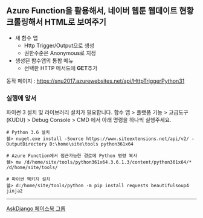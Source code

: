 
## Azure Function을 활용해서, 네이버 웹툰 웹데이트 현황 크롤링해서 HTML로 보여주기

+ 새 함수 앱
    - Http Trigger/Output으로 생성
    - 권한수준은 Anonymous로 지정
+ 생성된 함수앱의 통합 메뉴
    - 선택한 HTTP 메서드에 **GET**추가

동작 페이지 : https://snu2017.azurewebsites.net/api/HttpTriggerPython31

### 실행에 앞서

파이썬 3 설치 및 라이브러리 설치가 필요합니다. 함수 앱 > 플랫폼 기능 > 고급도구 (KUDU) > Debug Console > CMD 에서 아래 명령을 하나씩 실행주세요.

```
# Python 3.6 설치
쉘> nuget.exe install -Source https://www.siteextensions.net/api/v2/ -OutputDirectory D:\home\site\tools python361x64

# Azure Function에서 접근가능한 경로에 Python 명령 복사
쉘> mv /d/home/site/tools/python361x64.3.6.1.3/content/python361x64/* /d/home/site/tools/

# 파이썬 팩키지 설치
쉘> d:/home/site/tools/python -m pip install requests beautifulsoup4 jinja2
```

---

[AskDjango 페이스북 그룹](https://fb.com/groups/askdjango)
